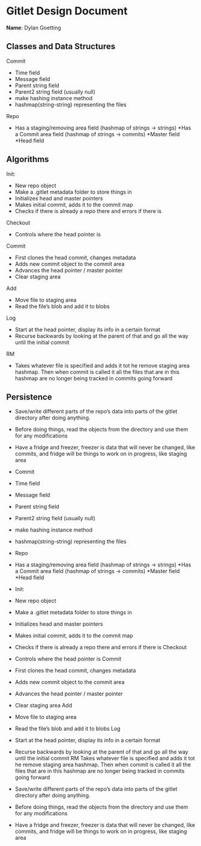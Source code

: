 # Gitlet Design Document

**Name**: Dylan Goetting

## Classes and Data Structures
Commit
* Time field
* Message field
* Parent string field
* Parent2 string field (usually null)
* make hashing instance method
* hashmap(string-string) representing the files

Repo
* Has a staging/removing area field (hashmap of strings -> strings)
*Has a Commit area field (hashmap of strings -> commits)
*Master field
*Head field

## Algorithms
Init:
* New repo object
* Make a .gitlet metadata folder to store things in
* Initializes head and master pointers
* Makes initial commit, adds it to the commit map
* Checks if there is already a repo there and errors if there is

Checkout
* Controls where the head pointer is

Commit
* First clones the head commit, changes metadata
* Adds new commit object to the commit area
* Advances the head pointer / master pointer
* Clear staging area

Add
* Move file to staging area
* Read the file’s blob and add it to blobs

Log
* Start at the head pointer, display its info in a certain format
* Recurse backwards by looking at the parent of that and go all the way until the initial commit
  
RM
* Takes whatever file is specified and adds it tot he remove staging area hashmap. Then when commit is called it all the files that are in this hashmap are no longer being tracked in commits going forward

## Persistence
* Save/write different parts of the repo’s data into parts of the gitlet directory after doing anything.
* Before doing things, read the objects from the directory and use them for any modifications
* Have a fridge and freezer, freezer is data that will never be changed, like commits, and fridge will be things to work on in progress, like staging area

* Commit
* Time field
* Message field
* Parent string field
* Parent2 string field (usually null)
* make hashing instance method
* hashmap(string-string) representing the files

* Repo
* Has a staging/removing area field (hashmap of strings -> strings)
  *Has a Commit area field (hashmap of strings -> commits)
  *Master field
  *Head field

* Init:
* New repo object
* Make a .gitlet metadata folder to store things in
* Initializes head and master pointers
* Makes initial commit, adds it to the commit map
* Checks if there is already a repo there and errors if there is
Checkout
* Controls where the head pointer is
Commit
* First clones the head commit, changes metadata
* Adds new commit object to the commit area
* Advances the head pointer / master pointer
* Clear staging area
Add
* Move file to staging area
* Read the file’s blob and add it to blobs
Log
* Start at the head pointer, display its info in a certain format
* Recurse backwards by looking at the parent of that and go all the way until the initial commit
  RM
  Takes whatever file is specified and adds it tot he remove staging area hashmap. Then when commit is called it all the files that are in this hashmap are no longer being tracked in commits going forward
* Save/write different parts of the repo’s data into parts of the gitlet directory after doing anything.
* Before doing things, read the objects from the directory and use them for any modifications
* Have a fridge and freezer, freezer is data that will never be changed, like commits, and fridge will be things to work on in progress, like staging area



